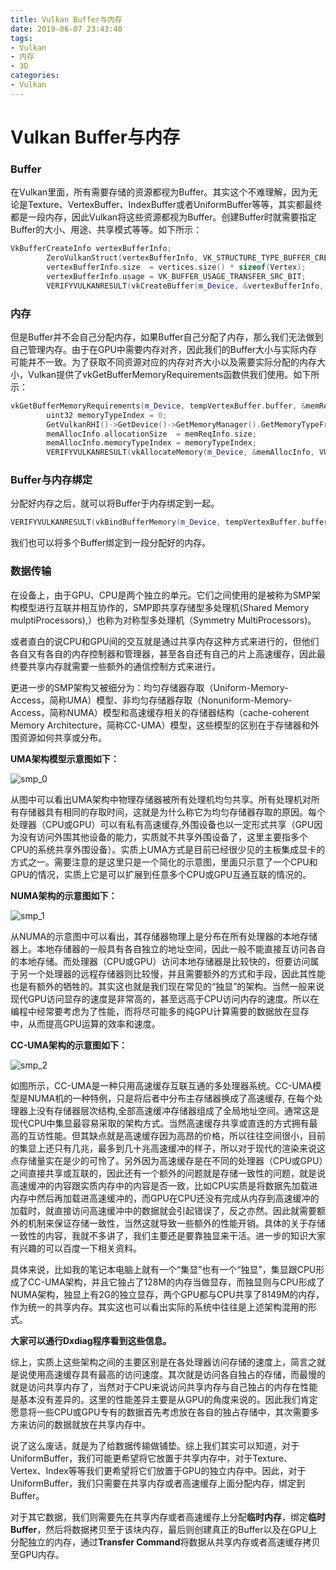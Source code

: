 ```yaml
---
title: Vulkan Buffer与内存
date: 2019-06-07 23:43:40
tags:
- Vulkan
- 内存
- 3D
categories:
- Vulkan
---
```


# Vulkan Buffer与内存

### Buffer

在Vulkan里面，所有需要存储的资源都视为Buffer。其实这个不难理解，因为无论是Texture、VertexBuffer、IndexBuffer或者UniformBuffer等等，其实都最终都是一段内存，因此Vulkan将这些资源都视为Buffer。创建Buffer时就需要指定Buffer的大小、用途、共享模式等等。如下所示：

```c++
VkBufferCreateInfo vertexBufferInfo;
		ZeroVulkanStruct(vertexBufferInfo, VK_STRUCTURE_TYPE_BUFFER_CREATE_INFO);
		vertexBufferInfo.size  = vertices.size() * sizeof(Vertex);
		vertexBufferInfo.usage = VK_BUFFER_USAGE_TRANSFER_SRC_BIT;
		VERIFYVULKANRESULT(vkCreateBuffer(m_Device, &vertexBufferInfo, VULKAN_CPU_ALLOCATOR, &tempVertexBuffer.buffer));
```

<!-- more -->

### 内存

但是Buffer并不会自己分配内存，如果Buffer自己分配了内存，那么我们无法做到自己管理内存。由于在GPU中需要内存对齐，因此我们的Buffer大小与实际内存可能并不一致。为了获取不同资源对应的内存对齐大小以及需要实际分配的内存大小，Vulkan提供了vkGetBufferMemoryRequirements函数供我们使用。如下所示：

```c++
vkGetBufferMemoryRequirements(m_Device, tempVertexBuffer.buffer, &memReqInfo);
		uint32 memoryTypeIndex = 0;
		GetVulkanRHI()->GetDevice()->GetMemoryManager().GetMemoryTypeFromProperties(memReqInfo.memoryTypeBits, VK_MEMORY_PROPERTY_HOST_VISIBLE_BIT | VK_MEMORY_PROPERTY_HOST_COHERENT_BIT, &memoryTypeIndex);
		memAllocInfo.allocationSize  = memReqInfo.size;
		memAllocInfo.memoryTypeIndex = memoryTypeIndex;
		VERIFYVULKANRESULT(vkAllocateMemory(m_Device, &memAllocInfo, VULKAN_CPU_ALLOCATOR, &tempVertexBuffer.memory));
```

### Buffer与内存绑定

分配好内存之后，就可以将Buffer于内存绑定到一起。

```c++
VERIFYVULKANRESULT(vkBindBufferMemory(m_Device, tempVertexBuffer.buffer, tempVertexBuffer.memory, 0));
```

我们也可以将多个Buffer绑定到一段分配好的内存。

### 数据传输

在设备上，由于GPU、CPU是两个独立的单元。它们之间使用的是被称为SMP架构模型进行互联并相互协作的，SMP即共享存储型多处理机(Shared Memory mulptiProcessors),）也称为对称型多处理机（Symmetry MultiProcessors)。

或者直白的说CPU和GPU间的交互就是通过共享内存这种方式来进行的，但他们各自又有各自的内存控制器和管理器，甚至各自还有自己的片上高速缓存，因此最终要共享内存就需要一些额外的通信控制方式来进行。

更进一步的SMP架构又被细分为：均匀存储器存取（Uniform-Memory-Access，简称UMA）模型、非均匀存储器存取（Nonuniform-Memory-Access，简称NUMA）模型和高速缓存相关的存储器结构（cache-coherent Memory Architecture，简称CC-UMA）模型，这些模型的区别在于存储器和外围资源如何共享或分布。

**UMA架构模型示意图如下：**

![smp_0](smp_0.png)

从图中可以看出UMA架构中物理存储器被所有处理机均匀共享。所有处理机对所有存储器具有相同的存取时间，这就是为什么称它为均匀存储器存取的原因。每个处理器（CPU或GPU）可以有私有高速缓存,外围设备也以一定形式共享（GPU因为没有访问外围其他设备的能力，实质就不共享外围设备了，这里主要指多个CPU的系统共享外围设备）。实质上UMA方式是目前已经很少见的主板集成显卡的方式之一。需要注意的是这里只是一个简化的示意图，里面只示意了一个CPU和GPU的情况，实质上它是可以扩展到任意多个CPU或GPU互通互联的情况的。

**NUMA架构的示意图如下：**

![smp_1](smp_1.png)

从NUMA的示意图中可以看出，其存储器物理上是分布在所有处理器的本地存储器上。本地存储器的一般具有各自独立的地址空间，因此一般不能直接互访问各自的本地存储。而处理器（CPU或GPU）访问本地存储器是比较快的，但要访问属于另一个处理器的远程存储器则比较慢，并且需要额外的方式和手段，因此其性能也是有额外的牺牲的。其实这也就是我们现在常见的“独显”的架构。当然一般来说现代GPU访问显存的速度是非常高的，甚至远高于CPU访问内存的速度。所以在编程中经常要考虑为了性能，而将尽可能多的纯GPU计算需要的数据放在显存中，从而提高GPU运算的效率和速度。

**CC-UMA架构的示意图如下：**

![smp_2](smp_2.png)

如图所示，CC-UMA是一种只用高速缓存互联互通的多处理器系统。CC-UMA模型是NUMA机的一种特例，只是将后者中分布主存储器换成了高速缓存, 在每个处理器上没有存储器层次结构,全部高速缓冲存储器组成了全局地址空间。通常这是现代CPU中集显最容易采取的架构方式。当然高速缓存共享或直连的方式拥有最高的互访性能。但其缺点就是高速缓存因为高昂的价格，所以往往空间很小，目前的集显上还只有几兆，最多到几十兆高速缓冲的样子，所以对于现代的渲染来说这点存储量实在是少的可怜了。另外因为高速缓存是在不同的处理器（CPU或GPU）之间直接共享或互联的，因此还有一个额外的问题就是存储一致性的问题，就是说高速缓冲的内容跟实质内存中的内容是否一致，比如CPU实质是将数据先加载进内存中然后再加载进高速缓冲的，而GPU在CPU还没有完成从内存到高速缓冲的加载时，就直接访问高速缓冲中的数据就会引起错误了，反之亦然。因此就需要额外的机制来保证存储一致性，当然这就导致一些额外的性能开销。具体的关于存储一致性的内容，我就不多讲了，我们主要还是要靠独显来干活。进一步的知识大家有兴趣的可以百度一下相关资料。

具体来说，比如我的笔记本电脑上就有一个“集显”也有一个“独显”，集显跟CPU形成了CC-UMA架构，并且它独占了128M的内存当做显存，而独显则与CPU形成了NUMA架构，独显上有2G的独立显存，两个GPU都与CPU共享了8149M的内存，作为统一的共享内存。其实这也可以看出实际的系统中往往是上述架构混用的形式。

**大家可以通行Dxdiag程序看到这些信息。**

综上，实质上这些架构之间的主要区别是在各处理器访问存储的速度上，简言之就是说使用高速缓存具有最高的访问速度。其次就是访问各自独占的存储，而最慢的就是访问共享内存了，当然对于CPU来说访问共享内存与自己独占的内存在性能是基本没有差异的。这里的性能差异主要是从GPU的角度来说的。因此我们肯定愿意将一些CPU或GPU专有的数据首先考虑放在各自的独占存储中，其次需要多方来访问的数据就放在共享内存中。

说了这么废话，就是为了给数据传输做铺垫。综上我们其实可以知道，对于UniformBuffer，我们可能更希望将它放置于共享内存中，对于Texture、Vertex、Index等等我们更希望将它们放置于GPU的独立内存中。因此，对于UniformBuffer，我们只需要在共享内存或者高速缓存上面分配内存，绑定到Buffer。

对于其它数据，我们则需要先在共享内存或者高速缓存上分配**临时内存**，绑定**临时Buffer**，然后将数据拷贝至于该块内存，最后则创建真正的Buffer以及在GPU上分配独立的内存，通过**Transfer Command**将数据从共享内存或者高速缓存拷贝至GPU内存。









